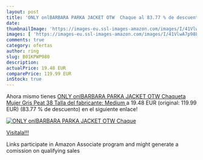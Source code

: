 ```yaml
---
layout: post
title: 'ONLY onlBARBARA PARKA JACKET OTW  Chaque al 83.77 % de descuento'
date: 
thumbnailImage: 'https://images-eu.ssl-images-amazon.com/images/I/41VlwA7p98L._SL200_.jpg'
images: [ 'https://images-eu.ssl-images-amazon.com/images/I/41VlwA7p98L._SL200_.jpg' ]
comments: true
category: ofertas
author: ring
slug: B01KPWP980
description:
actualPrice: 19.48 EUR
comparePrice: 119.99 EUR
inStock: true
---
```


Ahora mismo tienes [ONLY onlBARBARA PARKA JACKET OTW  Chaqueta Mujer  Gris  Peat   38  Talla del fabricante: Medium ](https://www.amazon.es/dp/B01KPWP980/?tag=tolees-21) a 19.48 EUR (original: 119.99 EUR) (83.77 %  de descuento) en el siguiente enlace!

[![ONLY onlBARBARA PARKA JACKET OTW  Chaque](https://images-eu.ssl-images-amazon.com/images/I/41VlwA7p98L._SL200_.jpg)](https://www.amazon.es/dp/B01KPWP980/?tag=tolees-21)

[Visítala!!!](https://www.amazon.es/dp/B01KPWP980/?tag=tolees-21)

Links participate in Amazon Associate program and might generate a comission on qualifying sales
